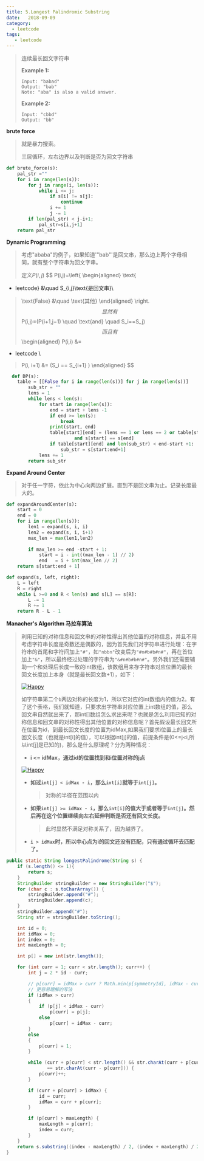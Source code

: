```yaml
---
title: 5.Longest Palindromic Substring
date:   2018-09-09
category: 
  - leetcode
tags: 
   - leetcode
---
```


>连续最长回文字符串
>
>**Example 1:**
>
>```
>Input: "babad"
>Output: "bab"
>Note: "aba" is also a valid answer.
>```
>
>**Example 2:**
>
>```
>Input: "cbbd"
>Output: "bb"
>```

**brute force**

> 就是暴力搜索。
>
> 三层循环，左右边界以及判断是否为回文字符串

```python
def brute_force(s):
    pal_str =""
    for i in range(len(s)):
        for j in range(i, len(s)):
            while i <= j:
                if s[i] != s[j]:
                    continue
                i += 1
                j -= 1
        if len(pal_str) < j-i+1;
        	pal_str=s[i,j+1]
  	return pal_str
```

 **Dynamic Programming**

> 考虑"ababa"的例子，如果知道'"bab"'是回文串，那么边上两个字母相同，就有整个字符串为回文字串。
>
> 定义$P(i,j)$
> $$
> P(i,j)=\left\{ 
> \begin{aligned}
> 	\text{
  - leetcode}   &\quad  S_{i,j}\text{是回文串}\\
> 	\text{False}  &\quad  \text{其他}
> \end{aligned} 
> \right.
> $$
> 显然有
> $$
> P(i,j)=(P(i+1,j−1) \quad \text{and} \quad S_i==S_j)
> $$
> 而且有 
> $$
> \begin{aligned}
> P(i,i) &= 
  - leetcode \\
> P(i, i+1) &= (S_i == S_{i+1} )
> \end{aligned}
> $$
>

```python
  def DP(s):
    table = [[False for i in range(len(s))] for j in range(len(s))]
		sub_str = ""
		lens = 1
		while lens < len(s):
			for start in range(len(s)):
				end = start + lens -1
				if end >= len(s):
					break
				print(start, end)
				table[start][end] = (lens == 1 or lens == 2 or table[start+1][end-1]) \
						 and s[start] == s[end]
				if table[start][end] and len(sub_str) < end-start +1:
					sub_str = s[start:end+1]
			lens += 1
		return sub_str
```

**Expand Around Center**

> 对于任一字符，依此为中心向两边扩展。直到不是回文串为止。记录长度最大的。

```python
def expandAroundCenter(s):
	start = 0 
	end = 0
	for i in range(len(s)):
		len1 = expand(s, i, i)
		len2 = expand(s, i, i+1)
		max_len = max(len1,len2)
		
		if max_len >= end -start + 1:
			start = i - int((max_len - 1) // 2)
			end   = i + int(max_len // 2)
	return s[start:end + 1]

def expand(s, left, right):
	L = left
	R = right
	while L >=0 and R < len(s) and s[L] == s[R]:
		L -= 1
		R += 1
	return R - L - 1
```

**Manacher's Algorithm 马拉车算法**

>  利用已知的对称信息和回文串的对称性得出其他位置的对称信息，并且不用考虑字符串长度是奇数还是偶数的，因为首先我们对字符串进行处理：在字符串的首尾和字符间加上`"#"`，如`"nbbn"`改变后为`"#n#b#b#n#"`，再在首位加上`"&"`，所以最终经过处理的字符串为`"&#n#b#b#n#"`。另外我们还需要辅助一个和处理后长度一致的int数组，该数组用来存字符串对应位置的最长回文长度加上本身（就是最长回文数+1），如下：
>
> [![Happy](http://images.jucongyuan.com/QQ20160825-0.png)](http://images.jucongyuan.com/QQ20160825-0.png)
>
> 如字符串第二个`b`两边对称的长度为1，所以它对应的int数组内的值为2。有了这个表格，我们就知道，只要求出字符串对应位置上int数组的值，那么回文串自然就出来了，那int[]数组怎么求出来呢？也就是怎么利用已知的对称信息和回文串的对称性得出其他位置的对称信息呢？首先假设最长回文所在位置为id，到最长回文长度的位置为idMax,如果我们要求i位置上的最长回文长度（也就是int[i]的值），可以根据int[j]的值，前提条件是(0<=j<i,所以int[j]是已知的)，那么是什么原理呢？分为两种情况：
>
> - **i <= idMax，通过id的位置找到和i位置对称的j点**
>
> [![Happy](http://images.jucongyuan.com/QQ20160825-1.png)](http://images.jucongyuan.com/QQ20160825-1.png)
>
> - **如过`int[j] < idMax - i`，那么`int[i]`就等于`int[j]`。**
>
>   > 对称的半径在范围以内
>
> - **如果`int[j] >= idMax - i`，那么`int[i]`的值大于或者等于`int[j]`。然后再在这个位置继续向左右延伸判断是否还有回文长度。**
>
>   > 此时显然不满足对称关系了，因为越界了。
>
> - **`i > idMax`时，所以中心点为i的回文还没有匹配，只有通过循环去匹配了。**

```java
public static String longestPalindrome(String s) {
    if (s.length() <= 1){
        return s;    
    } 
    StringBuilder stringBuilder = new StringBuilder("$");
    for (char c : s.toCharArray()) {
        stringBuilder.append("#");
        stringBuilder.append(c);
    }
    stringBuilder.append("#");
    String str = stringBuilder.toString();

    int id = 0;
    int idMax = 0;
    int index = 0;
    int maxLength = 0;

    int p[] = new int[str.length()];

    for (int curr = 1; curr < str.length(); curr++) {
        int j = 2 * id - curr;

        // p[curr] = idMax > curr ? Math.min(p[symmetryId], idMax - curr) : 1;
        // 更容易理解的写法
        if (idMax > curr)
        {
            if (p[j] < idMax - curr)
                p[curr] = p[j];
            else
                p[curr] = idMax - curr;
        } 
        else
        {
            p[curr] = 1;
        }

        while (curr + p[curr] < str.length() && str.charAt(curr + p[curr]) \
               == str.charAt(curr - p[curr])) {
            p[curr]++;
        }

        if (curr + p[curr] > idMax) {
            id = curr;
            idMax = curr + p[curr];
        }

        if (p[curr] > maxLength) {
            maxLength = p[curr];
            index = curr;
        }
    }
    return s.substring((index - maxLength) / 2, (index + maxLength) / 2 - 1);
}
```

